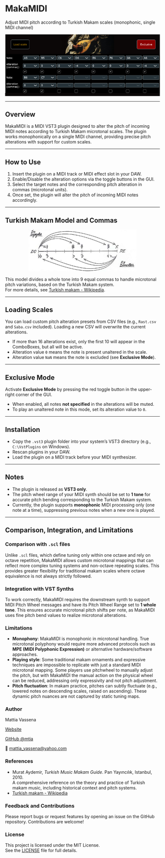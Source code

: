 # MakaMIDI  
Adjust MIDI pitch according to Turkish Makam scales (monophonic, single MIDI channel)

![plot](screenshot.PNG)

---

## Overview

MakaMIDI is a MIDI VST3 plugin designed to alter the pitch of incoming MIDI notes according to Turkish Makam microtonal scales. The plugin works monophonically on a single MIDI channel, providing precise pitch alterations with support for custom scales.

---

## How to Use

1. Insert the plugin on a MIDI track or MIDI effect slot in your DAW.  
2. Enable/Disable the alteration options via the toggle buttons in the GUI.  
3. Select the target notes and the corresponding pitch alteration in commas (microtonal units).  
4. Once set, the plugin will alter the pitch of incoming MIDI notes accordingly.

---

## Turkish Makam Model and Commas

<p align="center">  
  <img src="commas.gif" width="350" alt="Microtonal commas illustration">  
</p>

This model divides a whole tone into 9 equal commas to handle microtonal pitch variations, based on the Turkish Makam system.  
For more details, see [Turkish makam - Wikipedia](https://en.wikipedia.org/wiki/Turkish_makam).

---

## Loading Scales

You can load custom pitch alteration presets from CSV files (e.g., `Rast.csv` and `Saba.csv` included). Loading a new CSV will overwrite the current alterations.

- If more than 16 alterations exist, only the first 10 will appear in the ComboBoxes, but all will be active.  
- Alteration value `0` means the note is present unaltered in the scale.  
- Alteration value `NaN` means the note is excluded (see **Exclusive Mode**).

---

## Exclusive Mode

Activate **Exclusive Mode** by pressing the red toggle button in the upper-right corner of the GUI.

- When enabled, all notes **not specified** in the alterations will be muted.  
- To play an unaltered note in this mode, set its alteration value to `0`.

---

## Installation

- Copy the `.vst3` plugin folder into your system’s VST3 directory (e.g., `C:\VstPlugins` on Windows).  
- Rescan plugins in your DAW.  
- Load the plugin on a MIDI track before your MIDI synthesizer.

---

## Notes

- The plugin is released as **VST3 only**.  
- The pitch wheel range of your MIDI synth should be set to **1 tone** for accurate pitch bending corresponding to the Turkish Makam system.  
- Currently, the plugin supports **monophonic** MIDI processing only (one note at a time), suppressing previous notes when a new one is played.

---

## Comparison, Integration, and Limitations

### Comparison with `.scl` files
Unlike `.scl` files, which define tuning only within one octave and rely on octave repetition, MakaMIDI allows custom microtonal mappings that can reflect more complex tuning systems and non-octave repeating scales. This provides greater flexibility for traditional makam scales where octave equivalence is not always strictly followed.

### Integration with VST Synths
To work correctly, MakaMIDI requires the downstream synth to support MIDI Pitch Wheel messages and have its Pitch Wheel Range set to **1 whole tone**. This ensures accurate microtonal pitch shifts per note, as MakaMIDI uses fine pitch bend values to realize microtonal alterations.

### Limitations
- **Monophony**: MakaMIDI is monophonic in microtonal handling. True microtonal polyphony would require more advanced protocols such as **MPE (MIDI Polyphonic Expression)** or alternative hardware/software approaches.
- **Playing style**: Some traditional makam ornaments and expressive techniques are impossible to replicate with just a standard MIDI microtonal mapping. Some players use pitchwheel to manually adjust the pitch, but with MakaMIDI the manual action on the physical wheel can be reduced, addressing only expressivity and not pitch adjustment.
- **Pitch fluctuation**: In makam practice, pitches can subtly fluctuate (e.g., lowered notes on descending scales, raised on ascending). These dynamic pitch nuances are not captured by static tuning maps.

### Author

Mattia Vassena

[Website](https://sites.google.com/view/mattiavassena-en/home)

[GitHub @mtia](https://github.com/mtia)  

📧 mattia_vassena@yahoo.com

### References

- Murat Aydemir, *Turkish Music Makam Guide*. Pan Yayıncılık, Istanbul, 2010.  
  A comprehensive reference on the theory and practice of Turkish makam music, including historical context and pitch systems.
- [Turkish makam - Wikipedia](https://en.wikipedia.org/wiki/Turkish_makam)

### Feedback and Contributions

Please report bugs or request features by opening an issue on the GitHub repository. Contributions are welcome!

### License

This project is licensed under the MIT License.  
See the [LICENSE](LICENSE) file for full details.
